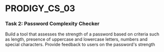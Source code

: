 # PRODIGY_CS_03
### Task 2: Password Complexity Checker<br>
Build a tool that assesses the strength of a password based on criteria such as length, presence of uppercase and lowercase letters, numbers and special characters. Provide feedback to users on the password's strength
